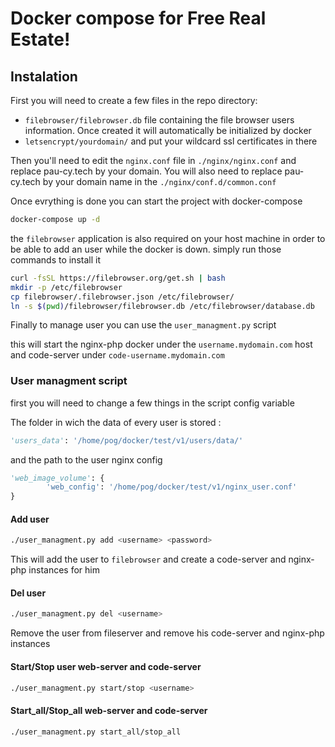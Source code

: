 # Docker compose for Free Real Estate!

## Instalation

First you will need to create a few files in the repo directory:

- `filebrowser/filebrowser.db` file containing the file browser users information. Once created it will automatically be initialized by docker
- `letsencrypt/yourdomain/` and put your wildcard ssl certificates in there 

Then you'll need to edit the `nginx.conf` file in `./nginx/nginx.conf` and replace pau-cy.tech by your domain. You will also need to replace pau-cy.tech by your domain name in the `./nginx/conf.d/common.conf` 

Once evrything is done you can start the project with docker-compose

```sh
docker-compose up -d
```

the `filebrowser` application is also required on your host machine in order to be able to add an user while the docker is down. simply run those commands to install it

```sh
curl -fsSL https://filebrowser.org/get.sh | bash
mkdir -p /etc/filebrowser
cp filebrowser/.filebrowser.json /etc/filebrowser/
ln -s $(pwd)/filebrowser/filebrowser.db /etc/filebrowser/database.db
```

Finally to manage user you can use the `user_managment.py` script


this will start the nginx-php docker under the `username.mydomain.com`  host and code-server under `code-username.mydomain.com` 

### User managment script

first you will need to change a few things in the script config variable

The folder in wich the data of every user is stored :

```py
'users_data': '/home/pog/docker/test/v1/users/data/'
```

and the path to the user nginx config

```py
'web_image_volume': {
        'web_config': '/home/pog/docker/test/v1/nginx_user.conf'
}
```

#### Add user

```sh
./user_managment.py add <username> <password>
```

This will add the user to `filebrowser` and create a code-server and nginx-php instances for him

#### Del user

```sh
./user_managment.py del <username>
```

Remove the user from fileserver and remove his code-server and nginx-php instances

#### Start/Stop user web-server and code-server

```sh
./user_managment.py start/stop <username>
```

#### Start_all/Stop_all web-server and code-server

```sh
./user_managment.py start_all/stop_all
```